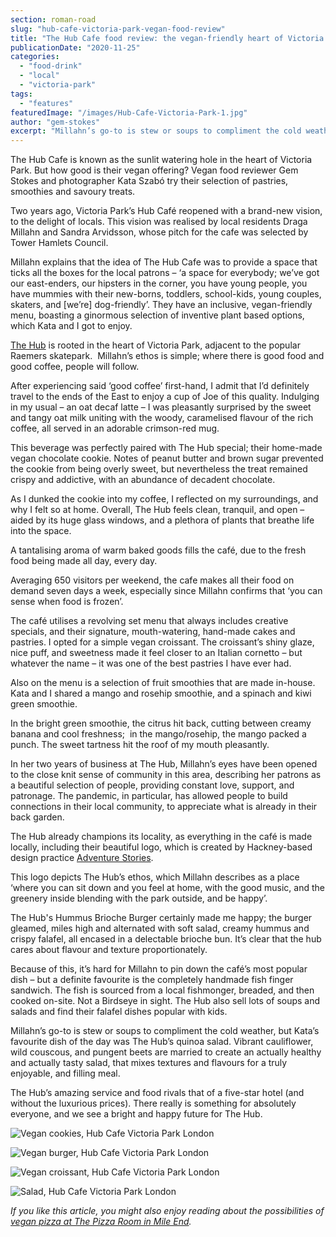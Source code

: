 ```yaml
---
section: roman-road
slug: "hub-cafe-victoria-park-vegan-food-review"
title: "The Hub Cafe food review: the vegan-friendly heart of Victoria Park"
publicationDate: "2020-11-25"
categories: 
  - "food-drink"
  - "local"
  - "victoria-park"
tags: 
  - "features"
featuredImage: "/images/Hub-Cafe-Victoria-Park-1.jpg"
author: "gem-stokes"
excerpt: "Millahn’s go-to is stew or soups to compliment the cold weather, but Kata’s favourite dish of the day was The Hub’s quinoa salad. Vibrant cauliflower, wild couscous, and pungent beets are married to create an actually healthy and actually tasty salad, that mixes textures and flavours for a truly enjoyable, and filling meal."
---
```


The Hub Cafe is known as the sunlit watering hole in the heart of Victoria Park. But how good is their vegan offering? Vegan food reviewer Gem Stokes and photographer Kata Szabó try their selection of pastries, smoothies and savoury treats.

Two years ago, Victoria Park’s Hub Café reopened with a brand-new vision, to the delight of locals. This vision was realised by local residents Draga Millahn and Sandra Arvidsson, whose pitch for the cafe was selected by Tower Hamlets Council. 

Millahn explains that the idea of The Hub Cafe was to provide a space that ticks all the boxes for the local patrons – ‘a space for everybody; we’ve got our east-enders, our hipsters in the corner, you have young people, you have mummies with their new-borns, toddlers, school-kids, young couples, skaters, and \[we’re\] dog-friendly’. They have an inclusive, vegan-friendly menu, boasting a ginormous selection of inventive plant based options, which Kata and I got to enjoy. 

[The Hub](https://romanroadlondon.com/new-hub-cafe-opens-victoria-park/) is rooted in the heart of Victoria Park, adjacent to the popular Raemers skatepark.  Millahn’s ethos is simple; where there is good food and good coffee, people will follow. 

After experiencing said ‘good coffee’ first-hand, I admit that I’d definitely travel to the ends of the East to enjoy a cup of Joe of this quality. Indulging in my usual – an oat decaf latte – I was pleasantly surprised by the sweet and tangy oat milk uniting with the woody, caramelised flavour of the rich coffee, all served in an adorable crimson-red mug. 

This beverage was perfectly paired with The Hub special; their home-made vegan chocolate cookie. Notes of peanut butter and brown sugar prevented the cookie from being overly sweet, but nevertheless the treat remained crispy and addictive, with an abundance of decadent chocolate. 

As I dunked the cookie into my coffee, I reflected on my surroundings, and why I felt so at home. Overall, The Hub feels clean, tranquil, and open – aided by its huge glass windows, and a plethora of plants that breathe life into the space. 

A tantalising aroma of warm baked goods fills the café, due to the fresh food being made all day, every day.

Averaging 650 visitors per weekend, the cafe makes all their food on demand seven days a week, especially since Millahn confirms that ‘you can sense when food is frozen’. 

The café utilises a revolving set menu that always includes creative specials, and their signature, mouth-watering, hand-made cakes and pastries. I opted for a simple vegan croissant. The croissant’s shiny glaze, nice puff, and sweetness made it feel closer to an Italian cornetto – but whatever the name – it was one of the best pastries I have ever had. 

Also on the menu is a selection of fruit smoothies that are made in-house. Kata and I shared a mango and rosehip smoothie, and a spinach and kiwi green smoothie.

In the bright green smoothie, the citrus hit back, cutting between creamy banana and cool freshness;  in the mango/rosehip, the mango packed a punch. The sweet tartness hit the roof of my mouth pleasantly. 

In her two years of business at The Hub, Millahn’s eyes have been opened to the close knit sense of community in this area, describing her patrons as a beautiful selection of people, providing constant love, support, and patronage. The pandemic, in particular, has allowed people to build connections in their local community, to appreciate what is already in their back garden. 

The Hub already champions its locality, as everything in the café is made locally, including their beautiful logo, which is created by Hackney-based design practice [Adventure Stories](https://www.instagram.com/adventurestoriesdesign/). 

This logo depicts The Hub’s ethos, which Millahn describes as a place ‘where you can sit down and you feel at home, with the good music, and the greenery inside blending with the park outside, and be happy’.

The Hub's Hummus Brioche Burger certainly made me happy; the burger gleamed, miles high and alternated with soft salad, creamy hummus and crispy falafel, all encased in a delectable brioche bun. It’s clear that the hub cares about flavour and texture proportionately.

Because of this, it’s hard for Millahn to pin down the café’s most popular dish – but a definite favourite is the completely handmade fish finger sandwich. The fish is sourced from a local fishmonger, breaded, and then cooked on-site. Not a Birdseye in sight. The Hub also sell lots of soups and salads and find their falafel dishes popular with kids. 

Millahn’s go-to is stew or soups to compliment the cold weather, but Kata’s favourite dish of the day was The Hub’s quinoa salad. Vibrant cauliflower, wild couscous, and pungent beets are married to create an actually healthy and actually tasty salad, that mixes textures and flavours for a truly enjoyable, and filling meal. 

The Hub’s amazing service and food rivals that of a five-star hotel (and without the luxurious prices). There really is something for absolutely everyone, and we see a bright and happy future for The Hub. 

![Vegan cookies, Hub Cafe Victoria Park London](/images/Hub-Cafe-Victoria-Park-5-1024x683.jpg)

![Vegan burger, Hub Cafe Victoria Park London](/images/Hub-Cafe-Victoria-Park-4-1024x683.jpg)

![Vegan croissant, Hub Cafe Victoria Park London](/images/Hub-Cafe-Victoria-Park-6-1024x683.jpg)

![Salad, Hub Cafe Victoria Park London](/images/Hub-Cafe-Victoria-Park-3-1024x683.jpg)

_If you like this article, you might also enjoy reading about the possibilities of_ [_vegan pizza at The Pizza Room in Mile End_](https://romanroadlondon.com/mile-end-the-pizza-room-vegan-food-review/)_._
